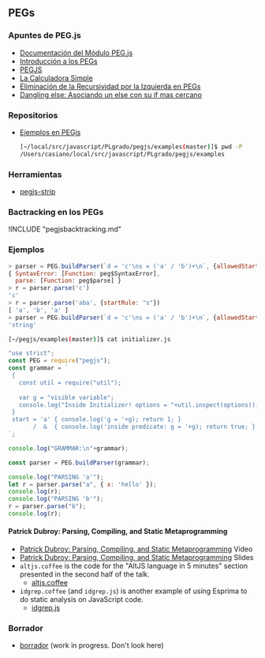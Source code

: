 <!-- toc -->
## PEGs

### Apuntes de PEG.js

* [Documentación del Módulo PEG.js](https://pegjs.org/documentation)
* [Introducción a los PEGs](http://crguezl.github.io/pl-html/node31.html)
* [PEGJS](http://crguezl.github.io/pl-html/node32.html)
* [La Calculadora Simple](http://crguezl.github.io/pl-html/node33.html)
* [Eliminación de la Recursividad por la Izquierda en PEGs](http://crguezl.github.io/pl-html/node37.html#SECTION04472000000000000000)
* [Dangling else: Asociando un else con su if mas cercano](http://crguezl.github.io/pl-html/node38.html#SECTION04482000000000000000)


###  Repositorios

* [Ejemplos en PEGjs](https://github.com/crguezl/pegjs/tree/master/examples)
  ```bash
  [~/local/src/javascript/PLgrado/pegjs/examples(master)]$ pwd -P
  /Users/casiano/local/src/javascript/PLgrado/pegjs/examples
  ```

### Herramientas

* [pegjs-strip](https://www.npmjs.com/package/pegjs-strip)

### Bactracking en los PEGs

!INCLUDE "pegjsbacktracking.md"


### Ejemplos

```javascript
> parser = PEG.buildParser(`d = 'c'\ns = ('a' / 'b')+\n`, {allowedStartRules: ['d', 's']})
{ SyntaxError: [Function: peg$SyntaxError],
  parse: [Function: peg$parse] }
> r = parser.parse('c')
'c'
> r = parser.parse('aba', {startRule: "s"})
[ 'a', 'b', 'a' ]
> parser = PEG.buildParser(`d = 'c'\ns = ('a' / 'b')+\n`, {allowedStartRules: ['d', 's'], output: "source"}); typeof parser
'string'
```

```bash
[~/pegjs/examples(master)]$ cat initializer.js
```

```javascript
"use strict";
const PEG = require("pegjs");
const grammar = `
 {                             
   const util = require("util");     
                               
   var g = "visible variable"; 
   console.log("Inside Initializer! options = "+util.inspect(options)); 
 }                             
 start = 'a' { console.log('g = '+g); return 1; } 
       /  &  { console.log('inside predicate: g = '+g); return true; } 'b' { return 2; }
`;

console.log("GRAMMAR:\n"+grammar);

const parser = PEG.buildParser(grammar);

console.log("PARSING 'a'");
let r = parser.parse("a", { x: 'hello' });
console.log(r); 
console.log("PARSING 'b'");
r = parser.parse("b");
console.log(r); 
```

#### Patrick Dubroy: Parsing, Compiling, and Static Metaprogramming

* [Patrick Dubroy: Parsing, Compiling, and Static Metaprogramming](http://2013.jsconf.eu/speakers/patrick-dubroy-parsing-compiling-and-static-metaprogramming.html) Video
* [Patrick Dubroy: Parsing, Compiling, and Static Metaprogramming](https://speakerdeck.com/pdubroy/parsing-compiling-and-static-metaprogramming) Slides
* `altjs.coffee` is the code for the "AltJS language in 5 minutes" section
presented in the second half of the talk.
  * [altjs.coffee](https://github.com/pdubroy/jsconfeu-talk/blob/master/altjs.coffee)
* `idgrep.coffee` (and `idgrep.js`) is another example of using Esprima
to do static analysis on JavaScript code.
  * [idgrep.js](https://github.com/pdubroy/jsconfeu-talk/blob/master/idgrep.js)

### Borrador

* [borrador](pegjs.md) (work in progress. Don't look here)

